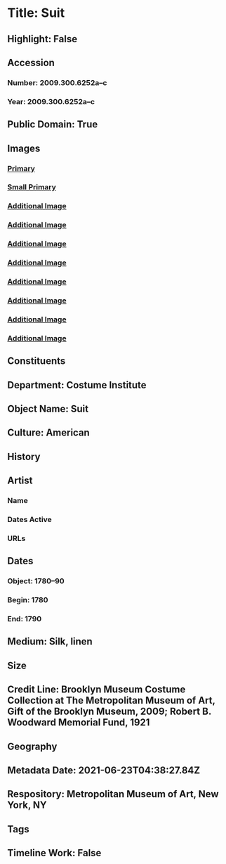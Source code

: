 # Title: Suit
## Highlight: False
## Accession
### Number: 2009.300.6252a–c
### Year: 2009.300.6252a–c
## Public Domain: True
## Images
### [Primary](https://images.metmuseum.org/CRDImages/ci/original/21.394a_c_CP2.jpg)
### [Small Primary](https://images.metmuseum.org/CRDImages/ci/web-large/21.394a_c_CP2.jpg)
### [Additional Image](https://images.metmuseum.org/CRDImages/ci/original/21.394b_CP2.jpg)
### [Additional Image](https://images.metmuseum.org/CRDImages/ci/original/BM.21.394a_B.jpg)
### [Additional Image](https://images.metmuseum.org/CRDImages/ci/original/BM.21.394a_d.jpg)
### [Additional Image](https://images.metmuseum.org/CRDImages/ci/original/BM.21.394b_F.jpg)
### [Additional Image](https://images.metmuseum.org/CRDImages/ci/original/BM.21.394b_d1.jpg)
### [Additional Image](https://images.metmuseum.org/CRDImages/ci/original/BM.21.394b_d2.jpg)
### [Additional Image](https://images.metmuseum.org/CRDImages/ci/original/BM.21.394c_d1.jpg)
### [Additional Image](https://images.metmuseum.org/CRDImages/ci/original/BM.21.394c_d2.jpg)
## Constituents
## Department: Costume Institute
## Object Name: Suit
## Culture: American
## History
## Artist
### Name
### Dates Active
### URLs
## Dates
### Object: 1780–90
### Begin: 1780
### End: 1790
## Medium: Silk, linen
## Size
## Credit Line: Brooklyn Museum Costume Collection at The Metropolitan Museum of Art, Gift of the Brooklyn Museum, 2009; Robert B. Woodward Memorial Fund, 1921
## Geography
## Metadata Date: 2021-06-23T04:38:27.84Z
## Respository: Metropolitan Museum of Art, New York, NY
## Tags
## Timeline Work: False